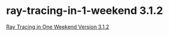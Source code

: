 # ray-tracing-in-1-weekend 3.1.2
 [Ray Tracing in One Weekend Version 3.1.2](https://raytracing.github.io/books/RayTracingInOneWeekend.html)

